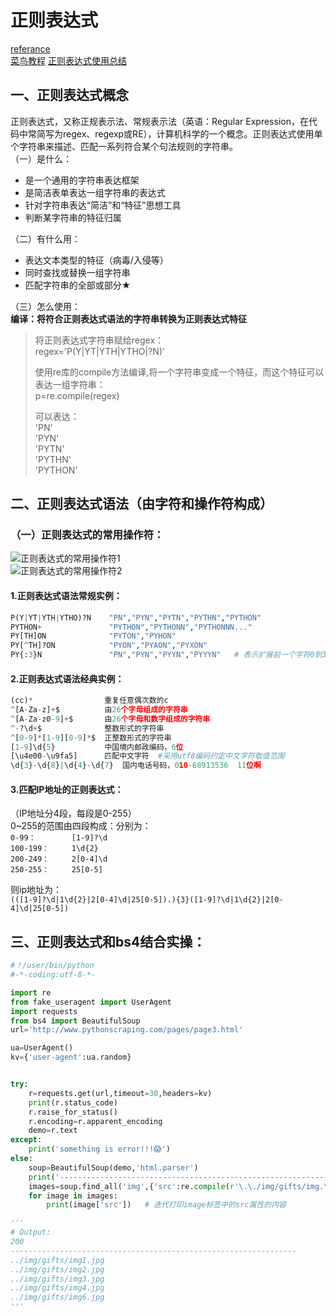 # 正则表达式

[referance](https://blog.csdn.net/zhangzeyuaaa/article/details/50390333)  
[菜鸟教程](https://www.runoob.com/python/python-reg-expressions.html)
[正则表达式使用总结](https://blog.csdn.net/JOJOY_tester/article/details/71156117)

## 一、正则表达式概念
正则表达式，又称正规表示法、常规表示法（英语：Regular Expression，在代码中常简写为regex、regexp或RE），计算机科学的一个概念。正则表达式使用单个字符串来描述、匹配一系列符合某个句法规则的字符串。  
（一）是什么：  
* 是一个通用的字符串表达框架
* 是简洁表单表达一组字符串的表达式
* 针对字符串表达“简洁”和“特征”思想工具
* 判断某字符串的特征归属  

（二）有什么用：
* 表达文本类型的特征（病毒/入侵等）
* 同时查找或替换一组字符串
* 匹配字符串的全部或部分★  

（三）怎么使用：  
**编译：将符合正则表达式语法的字符串转换为正则表达式特征**  
> 将正则表达式字符串赋给regex：  
> regex='P(Y|YT|YTH|YTHO|?N)'  
> 
> 使用re库的compile方法编译,将一个字符串变成一个特征，而这个特征可以表达一组字符串：  
> p=re.compile(regex)  
> 
> 可以表达：  
> 'PN'  
> 'PYN'  
> 'PYTN'  
> 'PYTHN'  
> 'PYTHON'  

## 二、正则表达式语法（由字符和操作符构成）

### （一）正则表达式的常用操作符：
![正则表达式的常用操作符1](https://img-blog.csdn.net/20170323202311025)  
![正则表达式的常用操作符2](https://img-blog.csdn.net/20170323204916037)

#### 1.正则表达式语法常规实例：  
```python
P(Y|YT|YTH|YTHO)?N    "PN","PYN","PYTN","PYTHN","PYTHON"
PYTHON+               "PYTHON","PYTHONN","PYTHONNN..."
PY[TH]ON              "PYTON","PYHON"
PY[^TH]?ON            "PYON","PYAON","PYXON"
PY{:3}N               "PN","PYN","PYYN","PYYYN"   # 表示扩展前一个字符0到3次，含3次
```
#### 2.正则表达式语法经典实例：  
```python
(cc)*                重复任意偶次数的c
^[A-Za-z]+$          由26个字母组成的字符串
^[A-Za-z0-9]+$       由26个字母和数字组成的字符串
^-?\d+$              整数形式的字符串
^[0-9]*[1-9][0-9]*$  正整数形式的字符串
[1-9]\d{5}           中国境内邮政编码，6位
[\u4e00-\u9fa5]      匹配中文字符  #采用utf8编码约定中文字符取值范围
\d{3}-\d{8}|\d{4}-\d{7}  国内电话号码，010-68913536  11位啊
```

#### 3.匹配IP地址的正则表达式：  
（IP地址分4段，每段是0-255）  
0~255的范围由四段构成：分别为：  
`0-99：        [1-9]?\d`  
`100-199：     1\d{2}`  
`200-249：     2[0-4]\d`  
`250-255：     25[0-5]`

则ip地址为：  
`(([1-9]?\d|1\d{2}|2[0-4]\d|25[0-5]).){3}([1-9]?\d|1\d{2}|2[0-4]\d|25[0-5])`


## 三、正则表达式和bs4结合实操：

```python
#！/user/bin/python
#-*-coding:utf-8-*-

import re
from fake_useragent import UserAgent
import requests
from bs4 import BeautifulSoup
url='http://www.pythonscraping.com/pages/page3.html'

ua=UserAgent()
kv={'user-agent':ua.random}


try:
    r=requests.get(url,timeout=30,headers=kv)
    print(r.status_code)
    r.raise_for_status()
    r.encoding=r.apparent_encoding
    demo=r.text
except:
    print('something is error!!!😱')
else:
    soup=BeautifulSoup(demo,'html.parser')
    print('----------------------------------------------------------------')
    images=soup.find_all('img',{'src':re.compile(r'\.\./img/gifts/img.\.jpg')})   #这里将正则表达式和find_all()函数配合使用
    for image in images:
        print(image['src'])   # 迭代打印image标签中的src属性的内容

'''
# Output:
200
----------------------------------------------------------------
../img/gifts/img1.jpg
../img/gifts/img2.jpg
../img/gifts/img3.jpg
../img/gifts/img4.jpg
../img/gifts/img6.jpg
'''
```